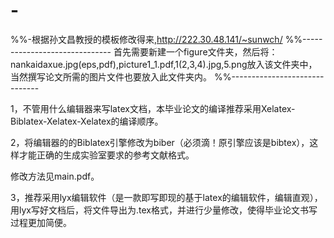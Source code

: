 # -
%%-根据孙文昌教授的模板修改得来,http://222.30.48.141/~sunwch/
%%------------------------------
首先需要新建一个figure文件夹，然后将：nankaidaxue.jpg(eps,pdf),picture1_1.pdf,1(2,3,4).jpg,5.png放入该文件夹中，当然撰写论文所需的图片文件也要放入此文件夹内。
%%------------------------------




1，不管用什么编辑器来写latex文档，本毕业论文的编译推荐采用Xelatex-Biblatex-Xelatex-Xelatex的编译顺序。

2，将编辑器的的Biblatex引擎修改为biber（必须滴！原引擎应该是bibtex），这样才能正确的生成实验室要求的参考文献格式。

修改方法见main.pdf。

3，推荐采用lyx编辑软件（是一款即写即现的基于latex的编辑软件，编辑直观），用lyx写好文档后，将文件导出为.tex格式，并进行少量修改，使得毕业论文书写过程更加简便。
